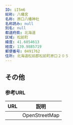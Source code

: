 ```yaml
---
ID: iI5m6
総称: 八幡宮
名称: 原口八幡神社
名称読み: null
別名: null
都道府県: 北海道
区域: 松前町
緯度: 41.6054613
経度: 139.9885719
郵便番号: 0491762
住所: 北海道松前郡松前町原口２０５
---
```


## その他

### 参考URL

| URL | 説明          |
| --- | ------------- |
|     | OpenStreetMap |
